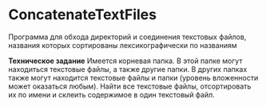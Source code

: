 # ConcatenateTextFiles
Программа для обхода директорий и соединения текстовых файлов, названия которых сортированы лексикографически по названиям

**Техническое задание**
Имеется корневая папка. В этой папке могут находиться текстовые файлы, а
также другие папки. В других папках также могут находится текстовые файлы и
папки (уровень вложенности может оказаться любым).
Найти все текстовые файлы, отсортировать их по имени и склеить содержимое в
один текстовый файл.
